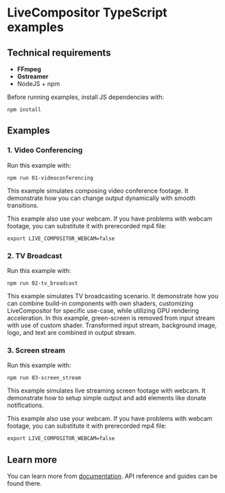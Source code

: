# LiveCompositor TypeScript examples

## Technical requirements

- **FFmpeg**
- **Gstreamer**
- NodeJS + npm

Before running examples, install JS dependencies with:

```console
npm install
```

## Examples

### 1. Video Conferencing

Run this example with:

```console
npm run 01-videoconferencing
```

This example simulates composing video conference footage.
It demonstrate how you can change output dynamically with smooth transitions.

This example also use your webcam. If you have problems with webcam footage, you can substitute it with prerecorded mp4 file:

```console
export LIVE_COMPOSITOR_WEBCAM=false
```

### 2. TV Broadcast

Run this example with:

```console
npm run 02-tv_broadcast
```

This example simulates TV broadcasting scenario.
It demonstrate how you can combine build-in components with own shaders, customizing LiveCompositor for specific use-case, while utilizing GPU rendering acceleration.
In this example, green-screen is removed from input stream with use of custom shader. Transformed input stream, background image, logo, and text are combined in output stream.

### 3. Screen stream

Run this example with:

```console
npm run 03-screen_stream
```

This example simulates live streaming screen footage with webcam.
It demonstrate how to setup simple output and add elements like donate notifications.

This example also use your webcam. If you have problems with webcam footage, you can substitute it with prerecorded mp4 file:

```console
export LIVE_COMPOSITOR_WEBCAM=false
```

## Learn more

You can learn more from [documentation](https://compositor.live/docs/intro).
API reference and guides can be found there.
